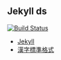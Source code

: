 ## Jekyll ds

[![Build Status](https://travis-ci.org/zjsu/ds.svg?branch=gh-pages)](https://travis-ci.org/zjsu/ds)

- [Jekyll](http://jekyllrb.com)
- [漢字標準格式](https://css.hanzi.co)
